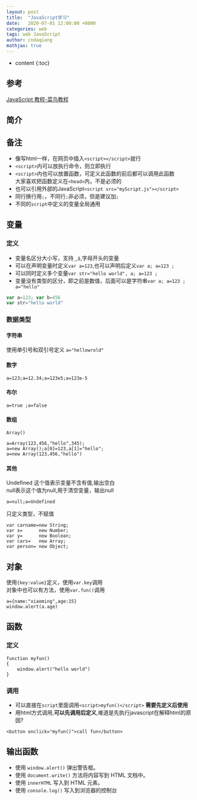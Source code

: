 ```yaml
---
layout: post
title:  "JavaScript学习"
date:   2020-07-01 12:00:00 +0800
categories: web
tags: web JavaScript 
author: cndaqiang
mathjax: true
---
```

* content
{:toc}





## 参考

[JavaScript 教程-菜鸟教程](https://www.runoob.com/js/js-howto.html)


## 简介

## 备注
- 像写html一样，在网页中插入`<script></script>`就行
- `<script>`内可以放执行命令，则立即执行
- `<script>`内也可以放置函数，可定义此函数的前后都可以调用此函数<br>
大家喜欢把函数定义在`<head>`内，不是必须的
- 也可以引用外部的JavaScript`<script src="myScript.js"></script>`
- 同行换行用`;`，不同行`;`非必须，但是建议加`;`
- 不同的`script`中定义的变量全局通用

## 变量
### 定义
- 变量名区分大小写，支持`_`,`$`,字母开头的变量
- 可以在声明变量时定义`var a=123`,也可以声明后定义`var a; a=123 ;`
- 可以同时定义多个变量`var str="hello world", a; a=123 ;`
- 变量没有类型的区分，即之前是数值，后面可以是字符串`var a; a=123 ; a="hello"`
```javascript
var a=123; var b=456
var str="hello world"
```

### 数据类型
#### 字符串
使用单引号和双引号定义 `a="hellowrold"`

#### 数字
`a=123;a=12.34;a=123e5;a=123e-5`

#### 布尔
`a=true ;a=false`

#### 数组
`Array()`
```
a=Array(123,456,"hello",345);
a=new Array();a[0]=123,a[1]="hello";
a=new Array(123,456,"hello")
```


#### 其他
Undefined 这个值表示变量不含有值,输出空白<br>
null表示这个值为null,用于清空变量，输出null
```
a=null;a=Undefined
```
只定义类型，不赋值
```
var carname=new String;
var x=      new Number;
var y=      new Boolean;
var cars=   new Array;
var person= new Object;
```

## 对象
使用`{key:value}`定义，使用`var.key`调用<br>
对象中也可以有方法，使用`var.fun()`调用
```
a={name:"xiaoming",age:15}
window.alert(a.age)
```
## 函数

### 定义
```
function myfun()
{
    window.alert("hello world")
}
```
### 调用
- 可以直接在`script`里面调用`<script>myfun()</script>`
**需要先定义后使用**
- 用html方式调用,**可以先调用后定义**,难道是先执行javascript在解释html的原因?
```
<button onclick="myfun()">call fun</button>
```



## 输出函数
- 使用 `window.alert()` 弹出警告框。
- 使用 `document.write()` 方法将内容写到 HTML 文档中。
- 使用 `innerHTML` 写入到 HTML 元素。
- 使用 `console.log()` 写入到浏览器的控制台

```html

```